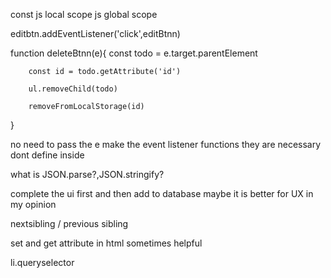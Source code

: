 const js local scope
js global scope

editbtn.addEventListener('click',editBtnn)

function deleteBtnn(e){
const todo = e.target.parentElement

        const id = todo.getAttribute('id')

        ul.removeChild(todo)

        removeFromLocalStorage(id)

}

no need to pass the e
make the event listener functions they are necessary dont define inside

what is JSON.parse?,JSON.stringify?

complete the ui first and then add to database maybe it is better for UX in my opinion


nextsibling / previous sibling


set and get attribute in html sometimes helpful


li.queryselector